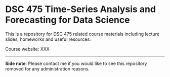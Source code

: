 # DSC 475 Time-Series Analysis and Forecasting for Data Science

This is a repository for DSC 475 related course materials including lecture slides, homeworks and useful resources. 

Course website: XXX

---
**Side note**: Please contact me if you would like to see this repository removed for any administration reasons.

